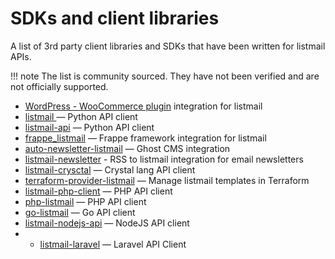 # SDKs and client libraries

A list of 3rd party client libraries and SDKs that have been written for listmail APIs.

!!! note
	The list is community sourced. They have not been verified and are not officially supported.

- [WordPress - WooCommerce plugin](https://github.com/post-duif/integration-listmail-wordpress-plugin) integration for listmail
- [listmail ](https://github.com/mikeckennedy/listmail) — Python API client
- [listmail-api](https://github.com/Knuckles-Team/listmail-api) — Python API client
- [frappe_listmail](https://github.com/anandology/frappe_listmail) — Frappe framework integration for listmail
- [auto-newsletter-listmail](https://github.com/chaddyc/auto-newsletter-listmail) — Ghost CMS integration
- [listmail-newsletter](https://github.com/iloveitaly/listmail-newsletter) - RSS to listmail integration for email newsletters
- [listmail-crysctal](https://github.com/russ/listmail-crystal) — Crystal lang API client
- [terraform-provider-listmail](https://github.com/Muravlev/terraform-provider-listmail) — Manage listmail templates in Terraform
- [listmail-php-client](https://github.com/arunnabraham/listmail-php-client) — PHP API client
- [php-listmail](https://github.com/junisan/php-listmail) — PHP API client
- [go-listmail](https://github.com/EzeXchange-API/go-listmail) — Go API client
- [listmail-nodejs-api](https://github.com/mihairaulea/listmail-nodejs-api) — NodeJS API client
- - [listmail-laravel](https://github.com/theafolayan/listmail-laravel) — Laravel API Client

